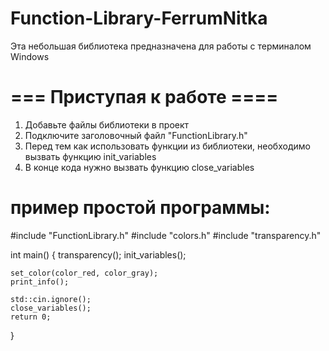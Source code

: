# Function-Library-FerrumNitka
Эта небольшая библиотека предназначена для работы с терминалом Windows

# === Приступая к работе ====
1. Добавьте файлы библиотеки в проект 
2. Подключите заголовочный файл "FunctionLibrary.h"
3. Перед тем как использовать функции из библиотеки, необходимо вызвать функцию init_variables
4. В конце кода нужно вызвать функцию close_variables

# пример простой программы:
#include "FunctionLibrary.h"
#include "colors.h"
#include "transparency.h"


int main()
{
	transparency();
	init_variables();

	set_color(color_red, color_gray);
	print_info();

	std::cin.ignore();
	close_variables();
	return 0;
}
